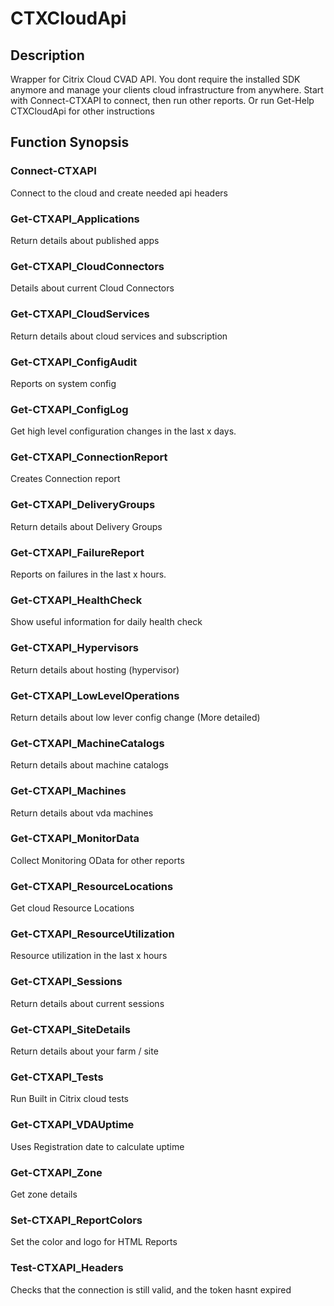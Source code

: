 # CTXCloudApi

## Description
Wrapper for Citrix Cloud CVAD API. You dont require the installed SDK anymore and manage your clients cloud infrastructure from anywhere. 
    Start with Connect-CTXAPI to connect, then run other reports.
    Or run Get-Help CTXCloudApi for other instructions

## Function Synopsis
### Connect-CTXAPI
Connect to the cloud and create needed api headers
### Get-CTXAPI_Applications
Return details about published apps
### Get-CTXAPI_CloudConnectors
Details about current Cloud Connectors
### Get-CTXAPI_CloudServices
Return details about cloud services and subscription
### Get-CTXAPI_ConfigAudit
Reports on system config
### Get-CTXAPI_ConfigLog
Get high level configuration changes in the last x days.
### Get-CTXAPI_ConnectionReport
Creates Connection report
### Get-CTXAPI_DeliveryGroups
Return details about Delivery Groups
### Get-CTXAPI_FailureReport
Reports on failures in the last x hours.
### Get-CTXAPI_HealthCheck
Show useful information for daily health check
### Get-CTXAPI_Hypervisors
Return details about hosting (hypervisor)
### Get-CTXAPI_LowLevelOperations
Return details about low lever config change (More detailed)
### Get-CTXAPI_MachineCatalogs
Return details about machine catalogs
### Get-CTXAPI_Machines
Return details about vda machines
### Get-CTXAPI_MonitorData
Collect Monitoring OData for other reports
### Get-CTXAPI_ResourceLocations
Get cloud Resource Locations
### Get-CTXAPI_ResourceUtilization
Resource utilization in the last x hours
### Get-CTXAPI_Sessions
Return details about current sessions
### Get-CTXAPI_SiteDetails
Return details about your farm / site
### Get-CTXAPI_Tests
Run Built in Citrix cloud tests
### Get-CTXAPI_VDAUptime
Uses Registration date to calculate uptime
### Get-CTXAPI_Zone
Get zone details
### Set-CTXAPI_ReportColors
Set the color and logo for HTML Reports
### Test-CTXAPI_Headers
Checks that the connection is still valid, and the token hasnt expired


